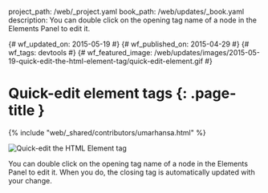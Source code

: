 project_path: /web/_project.yaml
book_path: /web/updates/_book.yaml
description: You can double click on the opening tag name of a node in the Elements Panel to edit it.

{# wf_updated_on: 2015-05-19 #}
{# wf_published_on: 2015-04-29 #}
{# wf_tags: devtools #}
{# wf_featured_image: /web/updates/images/2015-05-19-quick-edit-the-html-element-tag/quick-edit-element.gif #}

# Quick-edit element tags {: .page-title }

{% include "web/_shared/contributors/umarhansa.html" %}


<img src="/web/updates/images/2015-05-19-quick-edit-the-html-element-tag/quick-edit-element.gif" alt="Quick-edit the HTML Element tag">

You can double click on the opening tag name of a node in the Elements Panel to edit it. When you do, the closing tag is automatically updated with your change.


